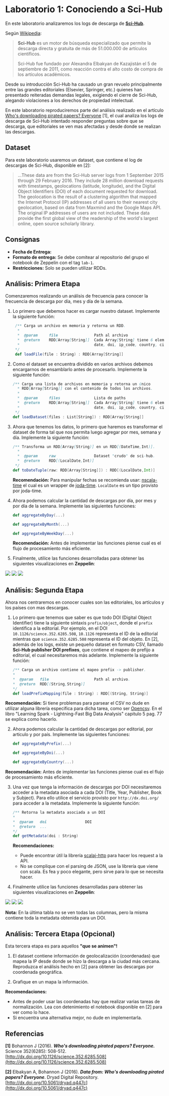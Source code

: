 # Laboratorio 1: Conociendo a Sci-Hub

En este laboratorio analizaremos los logs de descarga de **[Sci-Hub](http://sci-hub.cc/)**.

Según [Wikipedia](https://en.wikipedia.org/wiki/Sci-Hub):

> **Sci-Hub** es un motor de búsqueda especializado que permite la descarga directa y gratuita de más de 51.000.000 de artículos científicos. 
> 
> Sci-Hub fue fundado por Alexandra Elbakyan de Kazajistán el 5 de septiembre de 2011, como reacción contra el alto costo de compra de los artículos académicos. 

Desde su introducción Sci-Hub ha causado un gran revuelo principalmente entre las grandes editoriales (Elsevier, Springer, etc.) quienes han presentado reiteradas demandas legales, exigiendo el cierre de Sci-Hub, alegando violaciones a los derechos de propiedad intelectual.

En este laboratorio reproduciremos parte del análisis  realizado en el artículo [Who's downloading pirated papers? Everyone](http://www.sciencemag.org/news/2016/04/whos-downloading-pirated-papers-everyone) [1], el cual analiza los logs de descarga de Sci-Hub intentado responder preguntas sobre que se descarga, que editoriales se ven mas afectadas y desde donde se realizan las descargas.

## Dataset

Para este laboratorio usaremos un dataset, que contiene el log de descargas de Sci-Hub, disponible en [2]:

> ...These data are from the Sci-Hub server logs from 1 September 2015 through 29 February 2016. They include 28 million download requests with timestamps, geolocations (latitude, longitude), and the Digital Object Identifiers (DOI) of each document requested for download. The geolocation is the result of a clustering algorithm that mapped the Internet Protocol (IP) addresses of all users to their nearest city geolocation, based on data from Maxmind and the Google Maps API. The original IP addresses of users are not included. These data provide the first global view of the readership of the world's largest online, open source scholarly library.

## Consignas

* **Fecha de Entrega:**
* **Formato de entrega:** Se debe comitear al repositorio del grupo el notebook de Zeppelin con el tag `lab-1`.
* **Restricciones:** Solo se pueden utilizar RDDs. 

## Análisis: Primera Etapa

Comenzaremos realizando un análisis de frecuencia para conocer la frecuencia de descarga por día, mes y día de la semana.

1. Lo primero que debemos hacer es cargar nuestro dataset. Implemente la siguiente función:

	```scala
	 /** Carga un archivo en memoria y retorna un RDD. 
	  *  
	  *  @param 	file				Path al archivo 
	  *  @return	RDD[Array[String]]	Cada Array[String] tiene 6 elementos:
	  *  								date, doi, ip_code, country, city, coords
	 */
	 def loadFile(file : String) : RDD[Array[String]]
	
	```
 
2. Como el dataset se encuentra dividido en varios archivos debemos encargarnos de ensamblarlo antes de procesarlo. Implemente la siguiente función:

	```scala
	/** Carga una lista de archivos en memoria y retorna un único 
	  * RDD[Array[String]] con el contenido de todos los archivos. 
	  *  
	  *  @param 	files				Lista de paths
	  *  @return	RDD[Array[String]]	Cada Array[String] tiene 6 elementos:
	  *  								date, doi, ip_code, country, city, coords
	 */
	def loadDataset(files : List[String]) : RDD[Array[String]]
	```


3. Ahora que tenemos los datos, lo primero que haremos es transformar el dataset de forma tal que nos permita luego agregar por mes, semana y día. Implemente la siguiente función:

	```scala
	/** Transforma un RDD[Array(String)] en un RDD[(DateTime,Int)].
	  *  
	  *  @param 	raw					Dataset "crudo" de sci-hub.
	  *  @return	RDD[(LocalDate,Int)]	
	 */
	def toDateTuple(raw: RDD[Array[String]]) : RDD[(LocalDate,Int)]
	```
	**Recomendación:** Para manipular fechas se recomienda usar: [nscala-time](https://github.com/nscala-time/nscala-time) el cual es un wrapper de [joda-time](http://www.joda.org/joda-time/). `LocalDate` es un tipo provisto por joda-time.
 
4. Ahora podemos calcular la cantidad de descargas  por día, por mes y por día de la semana. Implemente las siguientes funciones:
	
	```scala
	def aggregateByDay(...)
	
	def aggregateByMonth(...)
	
	def aggregateByWeekDay(...)
	```
	**Recomendación:** Antes de implementar las funciones piense cual es el flujo de procesamiento más eficiente.

5. Finalmente, utilice las funciones desarrolladas para obtener las siguientes visualizaciones en **Zeppelin**:

![](img/xdia.png)
![](img/xmes.png)
![](img/xdiasemana.png)


## Análisis: Segunda Etapa

Ahora nos centraremos en conocer cuales son las editoriales, los artículos y los países con mas descargas.

1. Lo primero que tenemos que saber es que todo DOI (Digital Object Identifier) tiene la siguiente sintaxis `prefix/object`, donde el `prefix` identifica a la editorial. Por ejemplo, en el DOI `10.1126/science.352.6285.508`, `10.1126` representa el ID de la editorial mientras que `science.352.6285.508` representa el ID del objeto.
En [2], además de los logs, existe un pequeño dataset en formato CSV, llamado **Sci-Hub publisher DOI prefixes**,  que contiene el mapeo de prefijo a editorial, el cual necesitaremos más adelante. Implemente la siguiente función:
	
	```scala
	/** Carga un archivo contiene el mapeo prefix -> publisher.
	*  
	*  @param 	file					Path al archivo.
	*  @return	RDD[(String,String)] 	
	*/
	def loadPrefixMapping(file : String) : RDD[(String, String)]
	```
**Recomendación:** Si tiene problemas para parsear el CSV no dude en utilizar alguna librería especifica para dicha tarea, como ser [Opencsv](http://opencsv.sourceforge.net/). En el libro "Learning Spark - Lightning-Fast Big Data Analysis" capitulo 5 pag. 77 se explica como hacerlo.

2. Ahora podemos calcular la cantidad de descargas  por editorial, por articulo y por país. Implemente las siguientes funciones:
	
	```scala
	def aggregateByPrefix(...)
	
	def aggregateByDoi(...)
	
	def aggregateByCountry(...)
	```
**Recomendación:** Antes de implementar las funciones piense cual es el flujo de procesamiento más eficiente.

3. Una vez que tenga la información de descargas por DOI necesitaremos acceder a la metadata asociada a cada DOI (Title, Year, Publisher, Book y  Subject). Para ello utilice el servicio provisto por `http://dx.doi.org/` para acceder a la metadata. Implemente la siguiente función:
	
	```scala
	/** Retorna la metadata asociada a un DOI
	*  
	*  @param 	doi					DOI
	*  @return	... 	
	*/
	def getMetadata(doi : String)
	```

	 **Recomendaciones:** 
	 * Puede encontrar útil la librería [scalaj-http](https://github.com/scalaj/scalaj-http) para hacer los request a la API.
	 * No se complique con el parsing de JSON, use la librería que viene con scala. Es fea y poco elegante, pero sirve para lo que se necesita hacer.

4. Finalmente utilice las funciones desarrolladas para obtener las siguientes visualizaciones en **Zeppelin**:

![](img/xpub.png)
![](img/xcountry.png)
![](img/xdoi.png)

**Nota:** En la última tabla no se ven todas las columnas, pero la misma contiene toda la metadata obtenida para un DOI.

## Análisis: Tercera Etapa (Opcional)

Esta tercera etapa es para aquellos **"que se animen"!**

1. El dataset contiene información de geolocalización (coordenadas) que mapea la IP desde donde se hizo la descarga a la ciudad más cercana. Reproduzca el análisis hecho en [2] para  obtener las descargas por coordenada geográfica. 

2. Grafique en un mapa la información.

 **Recomendaciones:** 
 
 * Antes de poder usar las coordenadas hay que realizar varias tareas de normalización. Lea con detenimiento el notebook disponible en [2] para ver como lo hace. 
 * Si encuentra una alternativa mejor, no dude en implementarla.
 
## Referencias


**[1]** Bohannon J (2016). ***Who's downloading pirated papers? Everyone.*** Science 352(6285): 508-512. [http://dx.doi.org/10.1126/science.352.6285.508](http://dx.doi.org/10.1126/science.352.6285.508)

**[2]** Elbakyan A, Bohannon J (2016). ***Data from: Who's downloading pirated papers? Everyone***. Dryad Digital Repository. [http://dx.doi.org/10.5061/dryad.q447c](http://dx.doi.org/10.5061/dryad.q447c)

